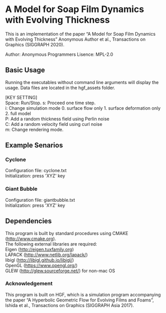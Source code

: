 # A Model for Soap Film Dynamics with Evolving Thickness

This is an implementation of the paper “A Model for Soap Film Dynamics with Evolving Thickness” Anonymous Author et al., Transactions on Graphics (SIGGRAPH 2020).

Author: Anonymous Programmers 
Lisence: MPL-2.0

## Basic Usage
Running the executables without command line arguments will display the usage. Data files are located in the hgf_assets folder.

[KEY SETTING]  
Space: Run/Stop. 
s: Proceed one time step.  
i: Change simulation mode 0. surface flow only 1. surface deformation only 2. full model  
P: Add a random thickness field using Perlin noise  
C: Add a random velocity field using curl noise  
m: Change rendering mode.    


## Example Senarios

### Cyclone 
Configuration file: cyclone.txt  
Initialization: press 'XYZ' key

### Giant Bubble
Configuration file: giantbubble.txt  
Initialization: press 'XYZ' key

## Dependencies
This program is built by standard procedures using CMAKE (http://www.cmake.org).  
The following external libraries are required:     
Eigen (http://eigen.tuxfamily.org)  
LAPACK (http://www.netlib.org/lapack/)  
libigl (http://libigl.github.io/libigl/)  
OpenGL (https://www.opengl.org/)  
GLEW (http://glew.sourceforge.net/) for non-mac OS

### Acknowledgement
This program is built on HGF, which is a simulation program accompanying the paper “A Hyperbolic Geometric Flow for Evolving Films and Foams”, Ishida et al., Transactions on Graphics (SIGGRAPH Asia 2017).


